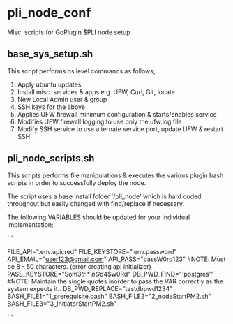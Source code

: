 # pli_node_conf
Misc. scripts for GoPlugin $PLI node setup


## base_sys_setup.sh

This script performs os level commands as follows;
1. Apply ubuntu updates
2. Install misc. services & apps e.g. UFW, Curl, Git, locate 
3. New Local Admin user & group
4. SSH keys for the above 
5. Applies UFW firewall minimum configuration & starts/enables service
6. Modifies UFW firewall logging to use only the ufw.log file
7. Modify SSH service to use alternate service port, update UFW & restart SSH


## pli_node_scripts.sh

This scripts performs file manipulations & executes the various plugin bash scripts in order 
to successfully deploy the node. 

The script uses a base install folder '/pli_node' which is hard coded throughout but easily changed 
with find/replace if necessary.

The following VARIABLES should be updated for your individual implementation;

'''

FILE_API=".env.apicred"
FILE_KEYSTORE=".env.password"
API_EMAIL="user123@gmail.com"
API_PASS="passW0rd123"              #NOTE: Must be 8 - 50 characters. (error creating api initializer)
PASS_KEYSTORE="Som3$tr*nGp4$$w0Rd"
DB_PWD_FIND="'postgres'"            #NOTE: Maintain the single quotes inorder to pass the VAR correctly as the system expects it..
DB_PWD_REPLACE="testdbpwd1234"
BASH_FILE1="1_prerequisite.bash"
BASH_FILE2="2_nodeStartPM2.sh"
BASH_FILE3="3_InitiatorStartPM2.sh"

'''